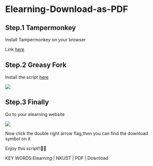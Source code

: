 # Elearning-Download-as-PDF
## Step.1 Tampermonkey
Install Tampermonkey on your browser

Link [here](https://chrome.google.com/webstore/detail/tampermonkey/dhdgffkkebhmkfjojejmpbldmpobfkfo?hl=zh-TW)

## Step.2 Greasy Fork
Install the script [here](https://greasyfork.org/zh-TW/scripts/442998-elearning-download) 

![](https://i.imgur.com/52N7JrD.png)

## Step.3 Finally
Go to your elearning website

![](https://i.imgur.com/tfhHCq0.png)

Now click the double right arrow flag,then you can find the download symbol on it  

Enjoy this script!!🥳🥳

KEY WORDS:Elearning | NKUST | PDF | Download
